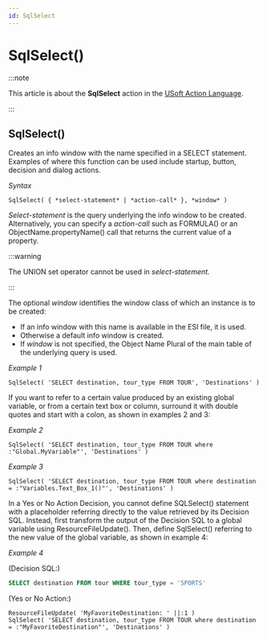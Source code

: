 ```yaml
---
id: SqlSelect
---
```


# SqlSelect()




:::note

This article is about the **SqlSelect** action in the [USoft Action Language](/Task_flow/Action_Language_reference/USoft_Action_Language.md).

:::

## **SqlSelect()**

Creates an info window with the name specified in a SELECT statement. Examples of where this function can be used include startup, button, decision and dialog actions.

*Syntax*

```
SqlSelect( { *select-statement* | *action-call* }, *window* )
```

*Select-statement* is the query underlying the info window to be created. Alternatively, you can specify a *action-call* such as FORMULA() or an ObjectName.propertyName() call that returns the current value of a property.


:::warning

The UNION set operator cannot be used in *select-statement.*

:::

The optional *window* identifies the window class of which an instance is to be created:

- If an info window with this name is available in the ESI file, it is used.
- Otherwise a default info window is created.
- If *window* is not specified, the Object Name Plural of the main table of the underlying query is used.

*Example 1*

```
SqlSelect( 'SELECT destination, tour_type FROM TOUR', 'Destinations' )
```

If you want to refer to a certain value produced by an existing global variable, or from a certain text box or column, surround it with double quotes and start with a colon, as shown in examples 2 and 3:

*Example 2*

```
SqlSelect( 'SELECT destination, tour_type FROM TOUR where :"Global.MyVariable"', 'Destinations' )
```

*Example 3*

```
SqlSelect( 'SELECT destination, tour_type FROM TOUR where destination = :"Variables.Text_Box_1()"', 'Destinations' )
```

In a Yes or No Action Decision, you cannot define SQLSelect() statement with a placeholder referring directly to the value retrieved by its Decision SQL. Instead, first transform the output of the Decision SQL to a global variable using ResourceFileUpdate(). Then, define SqlSelect() referring to the new value of the global variable, as shown in example 4:

*Example 4*

(Decision SQL:)

```sql
SELECT destination FROM tour WHERE tour_type = 'SPORTS'
```

(Yes or No Action:)

```
ResourceFileUpdate( 'MyFavoriteDestination: ' ||:1 )
SqlSelect( 'SELECT destination, tour_type FROM TOUR where destination = :"MyFavoriteDestination"', 'Destinations' )
```

 